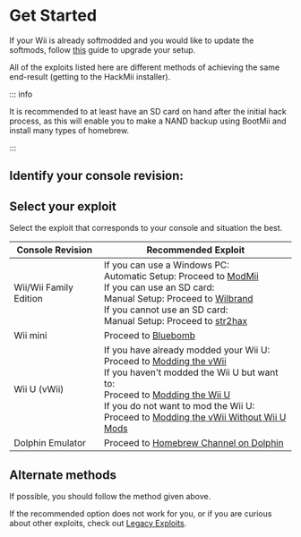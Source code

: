 # Get Started

If your Wii is already softmodded and you would like to update the softmods, follow [this](hackmii) guide to upgrade your setup.

All of the exploits listed here are different methods of achieving the same end-result (getting to the HackMii installer).

::: info

It is recommended to at least have an SD card on hand after the initial hack process, as this will enable you to make a NAND backup using BootMii and install many types of homebrew.

:::

## Identify your console revision:

<!--@include: @/_include/identify-console.html -->

## Select your exploit

Select the exploit that corresponds to your console and situation the best.

| Console Revision  | Recommended Exploit |
| ----------------- | ------------------- |
| Wii/Wii Family Edition  | If you can use a Windows PC:<br> Automatic Setup: Proceed to [ModMii](modmii)<br> If you can use an SD card:<br> Manual Setup: Proceed to [Wilbrand](wilbrand)<br> If you cannot use an SD card:<br> Manual Setup: Proceed to [str2hax](str2hax)<br> |
| Wii mini | Proceed to [Bluebomb](bluebomb) |
| Wii U (vWii)  | If you have already modded your Wii U:<br> Proceed to [Modding the vWii](vwii-homebrew-channel)<br> If you haven't modded the Wii U but want to:<br> Proceed to [Modding the Wii U](https://wiiu.hacks.guide)<br> If you do not want to mod the Wii U:<br> Proceed to [Modding the vWii Without Wii U Mods](wiiu-nand-dumper) |
| Dolphin Emulator | Proceed to [Homebrew Channel on Dolphin](homebrew-dolphin) |

## Alternate methods

If possible, you should follow the method given above.

If the recommended option does not work for you, or if you are curious about other exploits, check out [Legacy Exploits](legacy-exploits).
